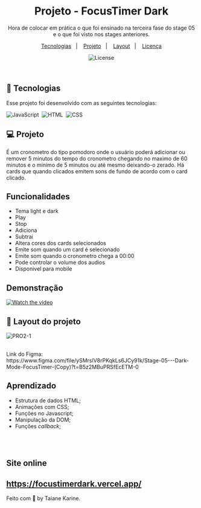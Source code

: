 
<h1 align="center"> Projeto - FocusTimer Dark </h1>

<p align="center">
Hora de colocar em prática o que foi ensinado na terceira fase do stage 05 e o que foi visto nos stages anteriores.

<p align="center">
  <a href="#-tecnologias">Tecnologias</a>&nbsp;&nbsp;&nbsp;|&nbsp;&nbsp;&nbsp;
  <a href="#-projeto">Projeto</a>&nbsp;&nbsp;&nbsp;|&nbsp;&nbsp;&nbsp;
  <a href="#-layout">Layout</a>&nbsp;&nbsp;&nbsp;|&nbsp;&nbsp;&nbsp;
  <a href="#memo-licença">Licença</a>
</p>

<p align="center">
  <img alt="License" src="https://img.shields.io/static/v1?label=license&message=MIT&color=49AA26&labelColor=000000">
</p>

<br>

## 🚀 Tecnologias

Esse projeto foi desenvolvido com as seguintes tecnologias:

![JavaScript](https://img.shields.io/badge/-JavaScript-05122A?style=flat&logo=javascript)&nbsp;
![HTML](https://img.shields.io/badge/-HTML-05122A?style=flat&logo=HTML5)&nbsp;
![CSS](https://img.shields.io/badge/-CSS-05122A?style=flat&logo=CSS3&logoColor=1572B6)&nbsp;


## 💻 Projeto

É um cronometro do tipo pomodoro onde o usuário poderá adicionar ou remover 5 minutos do tempo do cronometro chegando no maximo de 60 minutos e o minimo de 5 minutos ou até mesmo deixando-o zerado. Há cards que quando clicados emitem sons de fundo de acordo com o card clicado.

## Funcionalidades

- Tema light e dark
- Play
- Stop
- Adiciona
- Subtrai
- Altera cores dos cards selecionados
- Emite som quando um card é selecionado
- Emite som quando o cronometro chega a 00:00
- Pode controlar o volume dos audios
- Disponivel para mobile

## Demonstração

[![Watch the video](https://i.imgur.com/vKb2F1B.png)](https://user-images.githubusercontent.com/94652702/219904962-707bd105-b134-4528-88a9-b66117e175d8.mp4)


## 🔖 Layout do projeto

![PRO2-1](https://user-images.githubusercontent.com/94652702/219904992-5dde8993-b43c-45ae-9e6d-d9ca3c1c1b98.png)
<br>

<br>
Link do Figma: 
<br>
https://www.figma.com/file/ySMrslV8rPKqkLs6JCy91k/Stage-05---Dark-Mode-FocusTimer-(Copy)?t=B5z2MBuPRSfEcETM-0

<br>

## Aprendizado

- Estrutura de dados HTML;
- Animações com CSS;
- Funções no Javascript;
- Manipulação da DOM;
- Funções *callback*;

<br>
<br>

## Site online

https://focustimerdark.vercel.app/
---

Feito com 🧡 by Taiane Karine.